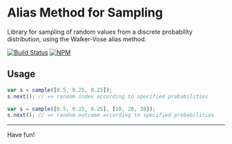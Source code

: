 # Alias Method for Sampling

Library for sampling of random values from a discrete probability distribution, using the Walker-Vose alias method.

[![Build Status](https://travis-ci.org/mfornos/sampling.svg)](https://travis-ci.org/mfornos/sampling)
[![NPM](https://nodei.co/npm/alias-sampling.png?mini=true)](https://nodei.co/npm/alias-sampling/)

## Usage

```javascript
var s = sample([0.5, 0.25, 0.25]);
s.next(); // => random index according to specified probabilities
```

```javascript
var s = sample([0.5, 0.25, 0.25], [10, 20, 30]);
s.next(); // => random outcome according to specified probabilities
```

* * * *

Have fun!
